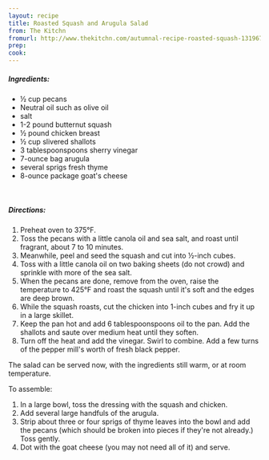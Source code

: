 ```yaml
---
layout: recipe
title: Roasted Squash and Arugula Salad
from: The Kitchn
fromurl: http://www.thekitchn.com/autumnal-recipe-roasted-squash-131967
prep: 
cook: 
---
```


##### Ingredients:

* ½ cup pecans
* Neutral oil such as olive oil
* salt
* 1-2 pound butternut squash
* ½ pound chicken breast
* ½ cup slivered shallots
* 3 tablespoonspoons sherry vinegar
* 7-ounce bag arugula
* several sprigs fresh thyme
* 8-ounce package goat's cheese

<br>

##### Directions:

1. Preheat oven to 375°F.
2. Toss the pecans with a little canola oil and sea salt, and roast until fragrant, about 7 to 10 minutes.
3. Meanwhile, peel and seed the squash and cut into ½-inch cubes. 
4. Toss with a little canola oil on two baking sheets (do not crowd) and sprinkle with more of the sea salt. 
5. When the pecans are done, remove from the oven, raise the temperature to 425°F and roast the squash until it's soft and the edges are deep brown.
6. While the squash roasts, cut the chicken into 1-inch cubes and fry it up in a large skillet.
7. Keep the pan hot and add 6 tablespoonspoons oil to the pan. Add the shallots and saute over medium heat until they soften. 
8. Turn off the heat and add the vinegar. Swirl to combine. Add a few turns of the pepper mill's worth of fresh black pepper.

The salad can be served now, with the ingredients still warm, or at room temperature. 

To assemble: 
1. In a large bowl, toss the dressing with the squash and chicken. 
2. Add several large handfuls of the arugula. 
3. Strip about three or four sprigs of thyme leaves into the bowl and add the pecans (which should be broken into pieces if they're not already.) Toss gently. 
4. Dot with the goat cheese (you may not need all of it) and serve.
